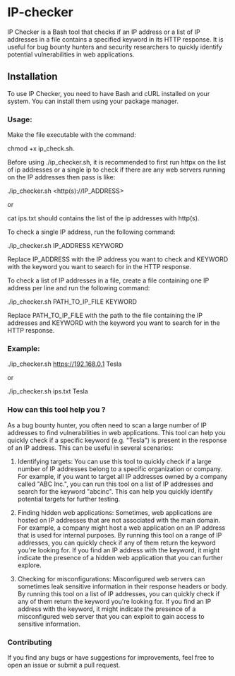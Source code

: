 # IP-checker
IP Checker is a Bash tool that checks if an IP address or a list of IP addresses in a file contains a specified keyword in its HTTP response. It is useful for bug bounty hunters and security researchers to quickly identify potential vulnerabilities in web applications.

## Installation

To use IP Checker, you need to have Bash and cURL installed on your system. You can install them using your package manager.



### Usage:
Make the file executable with the command: 

chmod +x ip_check.sh.

Before using ./ip_checker.sh, it is recommended to first run httpx on the list of ip addresses or a single ip to check if there are any web servers running on the IP addresses then pass is like:

./ip_checker.sh <http(s)://IP_ADDRESS>  <KEYWORD>

or

cat ips.txt should contains the list of the ip addresses with http(s).


To check a single IP address, run the following command:

./ip_checker.sh IP_ADDRESS KEYWORD

Replace IP_ADDRESS with the IP address you want to check and KEYWORD with the keyword you want to search for in the HTTP response.

To check a list of IP addresses in a file, create a file containing one IP address per line and run the following command:

./ip_checker.sh PATH_TO_IP_FILE KEYWORD

Replace PATH_TO_IP_FILE with the path to the file containing the IP addresses and KEYWORD with the keyword you want to search for in the HTTP response.

### Example:

./ip_checker.sh https://192.168.0.1 Tesla


or

./ip_checker.sh ips.txt Tesla

### How can this tool help you ? 

As a bug bounty hunter, you often need to scan a large number of IP addresses to find vulnerabilities in web applications. This tool can help you quickly check if a specific keyword (e.g. "Tesla") is present in the response of an IP address. This can be useful in several scenarios:

1. Identifying targets: You can use this tool to quickly check if a large number of IP addresses belong to a specific organization or company. For example, if you want to target all IP addresses owned by a company called "ABC Inc.", you can run this tool on a list of IP addresses and search for the keyword "abcinc". This can help you quickly identify potential targets for further testing.

2. Finding hidden web applications: Sometimes, web applications are hosted on IP addresses that are not associated with the main domain. For example, a company might host a web application on an IP address that is used for internal purposes. By running this tool on a range of IP addresses, you can quickly check if any of them return the keyword you're looking for. If you find an IP address with the keyword, it might indicate the presence of a hidden web application that you can further explore.

3. Checking for misconfigurations: Misconfigured web servers can sometimes leak sensitive information in their response headers or body. By running this tool on a list of IP addresses, you can quickly check if any of them return the keyword you're looking for. If you find an IP address with the keyword, it might indicate the presence of a misconfigured web server that you can exploit to gain access to sensitive information.



### Contributing

If you find any bugs or have suggestions for improvements, feel free to open an issue or submit a pull request.
